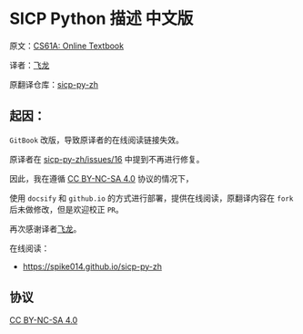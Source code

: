 # SICP Python 描述 中文版

原文：[CS61A: Online Textbook](http://www-inst.eecs.berkeley.edu/~cs61a/sp12/book/)

译者：[飞龙](https://github.com/wizardforcel)

原翻译仓库：[sicp-py-zh](https://github.com/wizardforcel/sicp-py-zh)

## 起因：

`GitBook` 改版，导致原译者的在线阅读链接失效。

原译者在 [sicp-py-zh/issues/16](https://github.com/wizardforcel/sicp-py-zh/issues/16) 中提到不再进行修复。

因此，我在遵循 [CC BY-NC-SA 4.0](http://creativecommons.org/licenses/by-nc-sa/4.0/) 协议的情况下，

使用 `docsify` 和 `github.io` 的方式进行部署，提供在线阅读，原翻译内容在 `fork` 后未做修改，但是欢迎校正 `PR`。

再次感谢译者[飞龙](https://github.com/wizardforcel)。

在线阅读：

- https://spike014.github.io/sicp-py-zh

## 协议

[CC BY-NC-SA 4.0](http://creativecommons.org/licenses/by-nc-sa/4.0/)
